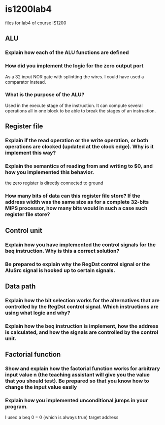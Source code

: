 # is1200lab4
files for lab4 of course IS1200

## ALU
### Explain how each of the ALU functions are defined
### How did you implement the logic for the zero output port
As a 32 input NOR gate with splintting the wires. I could have used a comparator instead.
### What is the purpose of the ALU?
Used in the execute stage of the instruction. It can compute several operations all in one block to be able to break the stages of an instruction.

## Register file
### Explain if the read operation or the write operation, or both operations are clocked (updated at the clock edge). Why is it implement this way?
### Explain the semantics of reading from and writing to $0, and how you implemented this behavior.
the zero register is directly connected to ground
### How many bits of data can this register file store? If the address width was the same size as for a complete 32-bits MIPS processor, how many bits would in such a case such register file store?

## Control unit
### Explain how you have implemented the control signals for the beq instruction. Why is this a correct solution?
### Be prepared to explain why the RegDst control signal or the AluSrc signal is hooked up to certain signals. 

## Data path
### Explain how the bit selection works for the alternatives that are controlled by the RegDst control signal. Which instructions are using what logic and why?
### Explain how the beq instruction is implement, how the address is calculated, and how the signals are controlled by the control unit.

## Factorial function
### Show and explain how the factorial function works for arbitrary input value n (the teaching assistant will give you the value that you should test). Be prepared so that you know how to change  the input value easily

### Explain how you implemented unconditional jumps in your program.
I used a beq 0 = 0 (which is always true) target address
